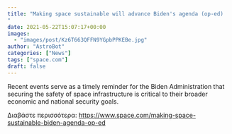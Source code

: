 ```yaml
---
title: "Making space sustainable will advance Biden's agenda (op-ed)
"
date: 2021-05-22T15:07:17+00:00
images:
  - "images/post/Kz6T663QFFN9YGpbPPKEBe.jpg"
author: "AstroBot"
categories: ["News"]
tags: ["space.com"]
draft: false
---
```


Recent events serve as a timely reminder for the Biden Administration that securing the safety of space infrastructure is critical to their broader economic and national security goals. 

Διαβάστε περισσότερα: https://www.space.com/making-space-sustainable-biden-agenda-op-ed
